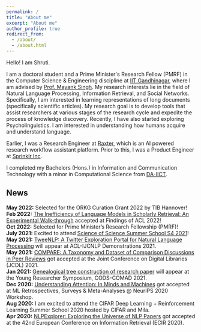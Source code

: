 ```yaml
---
permalink: /
title: "About me"
excerpt: "About me"
author_profile: true
redirect_from: 
  - /about/
  - /about.html
---
```


Hello! I am Shruti. 

I am a doctoral student and a Prime Minister's Research Fellow (PMRF) in the Computer Science & Engineering discipline at [IIT Gandhinagar](https://www.iitgn.ac.in/), where I am advised by [Prof. Mayank Singh](https://mayank4490.github.io/). My research interests lie in the field of Natural Language Processing, Information Retrieval, and Social Networks. Specifically, I am interested in learning representations of long documents (specifically scientific articles). My research goal is to develop tools that assist researchers at various stages of the research cycle and expedite the process of knowledge discovery. Recently, I have also started exploring Psycholinguistics. I am interested in understanding how humans acquire and understand language.

Earlier, I was a Research Engineer at [Raxter](https://raxter.io), which is an AI powered research workflow assistant platform. Prior to this, I was a Product Engineer at [Sprinklr Inc](https://www.sprinklr.com/).

I completed my Bachelors (Hons.) in Information and Communication Technology with a minor in Computational Science from [DA-IICT](https://www.daiict.ac.in/).


## News
**May 2022:** Selected for the ORKG Curation Grant 2022 by TIB Hannover!  
**Feb 2022:** [The Inefficiency of Language Models in Scholarly Retrieval: An Experimental Walk-through](https://aclanthology.org/2022.findings-acl.249/) accepted at Findings of ACL 2022!  
**Oct 2022:** Selected for Prime Minister’s Research Fellowship (PMRF)!  
**July 2021:** Excited to attend [Science of Science Summer School S4 2021](https://s4.scienceofscience.org/)!  
**May 2021:** [TweeNLP: A Twitter Exploration Portal for Natural Language Processing](http://lingo.iitgn.ac.in:5001/twitter/ACL2020) will appear at ACL-IJCNLP Demonstrations 2021.  
**May 2021:** [COMPARE: A  Taxonomy and Dataset of Comparison Discussions in Peer Reviews](https://ieeexplore.ieee.org/document/9651878) got accepted at the Joint Conference on Digital Libraries (JCDL) 2021.  
**Jan 2021:** [Genealogical tree construction of research paper](https://dl.acm.org/doi/abs/10.1145/3430984.3431056) will appear at the Young Researcher Symposium, CODS-COMAD 2021.  
**Dec 2020:** [Understanding Attention: In Minds and Machines](https://ml-retrospectives.github.io/neurips2020/accepted_papers/index.html) got accepted at ML Retrospectives, Surveys & Meta-Analyses @ NeurIPS 2020 Workshop.  
**Aug 2020:** I am excited to attend the CIFAR Deep Learning + Reinforcement Learning Summer School 2020 hosted by CIFAR and Mila.  
**Apr 2020:** [NLPExplorer: Exploring the Universe of NLP Papers](http://lingo.iitgn.ac.in:5001/) got accepted at the 42nd European Conference on Information Retrieval (ECIR 2020).  

<!-- It's a magical world, Hobbes, ol' buddy. Let's go exploring! -->

<!-- 
# Experience

## [Raxter](https://raxter.io) | Research Engineer
### Feb '18 - Present

## [Sprinklr Inc.]() | Product Engineer
### Jan '17 - Jan '18
-->
